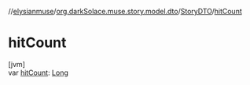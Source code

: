//[elysianmuse](../../../index.md)/[org.darkSolace.muse.story.model.dto](../index.md)/[StoryDTO](index.md)/[hitCount](hit-count.md)

# hitCount

[jvm]\
var [hitCount](hit-count.md): [Long](https://kotlinlang.org/api/latest/jvm/stdlib/kotlin/-long/index.html)
